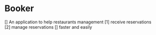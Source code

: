 # Booker

[] An application to help restaurants management
[1] receive reservations
[2] manage reservations
[] faster and easily
